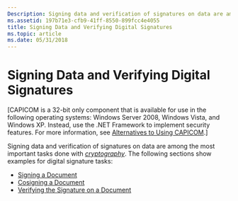 ```yaml
---
Description: Signing data and verification of signatures on data are among the most important tasks done with cryptography.
ms.assetid: 197b71e3-cfb9-41ff-8550-899fcc4e4055
title: Signing Data and Verifying Digital Signatures
ms.topic: article
ms.date: 05/31/2018
---
```


# Signing Data and Verifying Digital Signatures

\[CAPICOM is a 32-bit only component that is available for use in the following operating systems: Windows Server 2008, Windows Vista, and Windows XP. Instead, use the .NET Framework to implement security features. For more information, see [Alternatives to Using CAPICOM](alternatives-to-using-capicom.md).\]

Signing data and verification of signatures on data are among the most important tasks done with [*cryptography*](https://msdn.microsoft.com/en-us/library/ms721572(v=VS.85).aspx). The following sections show examples for digital signature tasks:

-   [Signing a Document](signing-a-document.md)
-   [Cosigning a Document](cosigning-a-document.md)
-   [Verifying the Signature on a Document](verifying-the-signature-on-a-document.md)

 

 



